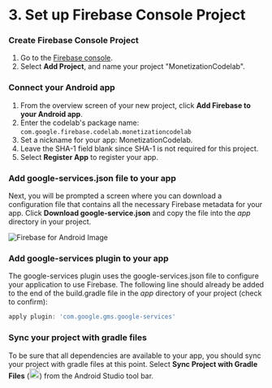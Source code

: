 # 3. Set up Firebase Console Project

### Create Firebase Console Project

1.  Go to the [Firebase console](https://console.firebase.google.com/).
2.  Select **Add Project**, and name your project "MonetizationCodelab".

### Connect your Android app

1.  From the overview screen of your new project, click **Add Firebase to your Android app**.
2.  Enter the codelab's package name: `com.google.firebase.codelab.monetizationcodelab`
3.  Set a nickname for your app: MonetizationCodelab.
4.  Leave the SHA-1 field blank since SHA-1 is not required for this project.
5.  Select **Register App** to register your app.

### Add google-services.json file to your app

Next, you will be prompted a screen where you can download a configuration file that contains all the necessary Firebase metadata for your app. Click **Download google-service.json** and copy the file into the _app_ directory in your project.

![Firebase for Android Image](https://codelabs.developers.google.com/codelabs/firebase-monetization/img/32419a0fa25a1405.png)

### Add google-services plugin to your app

The google-services plugin uses the google-services.json file to configure your application to use Firebase. The following line should already be added to the end of the build.gradle file in the _app_ directory of your project (check to confirm):

```javascript
apply plugin: 'com.google.gms.google-services'
```

### Sync your project with gradle files

To be sure that all dependencies are available to your app, you should sync your project with gradle files at this point. Select **Sync Project with Gradle Files** (<img src="https://codelabs.developers.google.com/codelabs/firebase-monetization/img/55eb8ab81b224812.png" alt="Gradle Sync Icon" width="20" height="20" class="small"/>) from the Android Studio tool bar.